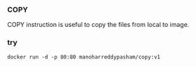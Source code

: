 ### COPY

COPY instruction is useful to copy the files from local to image.

### try
```
docker run -d -p 80:80 manoharreddypasham/copy:v1
```